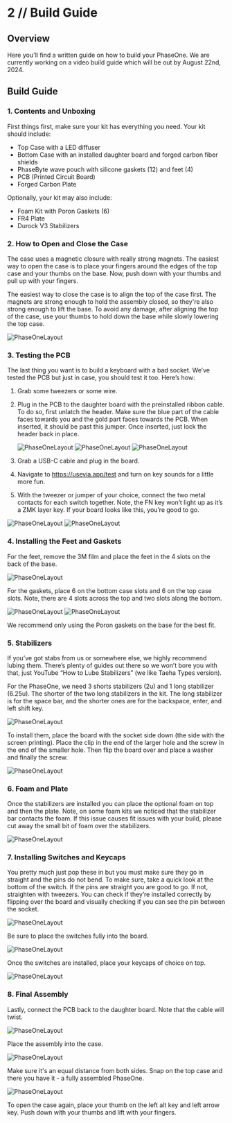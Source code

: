 # 2 // Build Guide

## Overview

Here you'll find a written guide on how to build your PhaseOne. We are currently working on a video build guide which will be out by August 22nd, 2024. 

## Build Guide

### 1. Contents and Unboxing

First things first, make sure your kit has everything you need. Your kit should include:

- Top Case with a LED diffuser
- Bottom Case with an installed daughter board and forged carbon fiber shields
- PhaseByte wave pouch with silicone gaskets (12) and feet (4)
- PCB (Printed Circuit Board)
- Forged Carbon Plate

Optionally, your kit may also include:

- Foam Kit with Poron Gaskets (6)
- FR4 Plate
- Durock V3 Stabilizers

### 2. How to Open and Close the Case

The case uses a magnetic closure with really strong magnets. The easiest way to open the case is to place your fingers around the edges of the top case and your thumbs on the base. Now, push down with your thumbs and pull up with your fingers. 

The easiest way to close the case is to align the top of the case first. The magnets are strong enough to hold the assembly closed, so they're also strong enough to lift the base. To avoid any damage, after aligning the top of the case, use your thumbs to hold down the base while slowly lowering the top case. 

![PhaseOneLayout](BuildGuide-1.jpg)

### 3. Testing the PCB

The last thing you want is to build a keyboard with a bad socket. We’ve tested the PCB but just in case, you should test it too. Here’s how:

1. Grab some tweezers or some wire.
2. Plug in the PCB to the daughter board with the preinstalled ribbon cable. To do so, first unlatch the header. Make sure the blue part of the cable faces towards you and the gold part faces towards the PCB. When inserted, it should be past this jumper. Once inserted, just lock the header back in place.

    ![PhaseOneLayout](BuildGuide-4.jpg)
    ![PhaseOneLayout](BuildGuide-5.jpg)
    ![PhaseOneLayout](BuildGuide-6.jpg)

3. Grab a USB-C cable and plug in the board. 
4. Navigate to https://usevia.app/test and turn on key sounds for a little more fun.
5. With the tweezer or jumper of your choice, connect the two metal contacts for each switch together. Note, the FN key won’t light up as it’s a ZMK layer key. If your board looks like this, you’re good to go.

![PhaseOneLayout](BuildGuide-7.jpg)
![PhaseOneLayout](BuildGuide-8.jpg)

### 4. Installing the Feet and Gaskets

For the feet, remove the 3M film and place the feet in the 4 slots on the back of the base.

![PhaseOneLayout](BuildGuide-9.jpg)

For the gaskets, place 6 on the bottom case slots and 6 on the top case slots. Note, there are 4 slots across the top and two slots along the bottom. 

![PhaseOneLayout](BuildGuide-10.jpg)
![PhaseOneLayout](BuildGuide-11.jpg)


We recommend only using the Poron gaskets on the base for the best fit. 

### 5. Stabilizers

If you’ve got stabs from us or somewhere else, we highly recommend lubing them. There’s plenty of guides out there so we won’t bore you with that, just YouTube “How to Lube Stabilizers” (we like Taeha Types version). 

For the PhaseOne, we need 3 shorts stabilizers (2u) and 1 long stabilizer (6.25u). The shorter of the two long stabilizers in the kit. The long stabilizer is for the space bar, and the shorter ones are for the backspace, enter, and left shift key. 

![PhaseOneLayout](BuildGuide-12.jpg)

To install them, place the board with the socket side down (the side with the screen printing). Place the clip in the end of the larger hole and the screw in the end of the smaller hole. Then flip the board over and place a washer and finally the screw. 

![PhaseOneLayout](BuildGuide-13.jpg)

### 6. Foam and Plate

Once the stabilizers are installed you can place the optional foam on top and then the plate. Note, on some foam kits we noticed that the stabilizer bar contacts the foam. If this issue causes fit issues with your build, please cut away the small bit of foam over the stabilizers. 

![PhaseOneLayout](BuildGuide-14.jpg)

### 7. Installing Switches and Keycaps

You pretty much just pop these in but you must make sure they go in straight and the pins do not bend. To make sure, take a quick look at the bottom of the switch. If the pins are straight you are good to go. If not, straighten with tweezers. You can check if they’re installed correctly by flipping over the board and visually checking if you can see the pin between the socket. 

![PhaseOneLayout](BuildGuide-15.jpg)

Be sure to place the switches fully into the board.

![PhaseOneLayout](BuildGuide-16.jpg)

Once the switches are installed, place your  keycaps of choice on top. 

![PhaseOneLayout](BuildGuide-17.jpg)


### 8. Final Assembly

Lastly, connect the PCB back to the daughter board. Note that the cable will twist.

![PhaseOneLayout](BuildGuide-18.jpg)

Place the assembly into the case. 

![PhaseOneLayout](BuildGuide-19.jpg)

Make sure it's an equal distance from both sides. Snap on the top case and there you have it - a fully assembled PhaseOne. 

![PhaseOneLayout](BuildGuide-20.jpg)

To open the case again, place your thumb on the left alt key and left arrow key. Push down with your thumbs and lift with your fingers.





